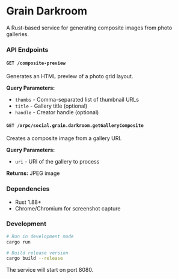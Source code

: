 # Grain Darkroom

A Rust-based service for generating composite images from photo galleries.

### API Endpoints

#### `GET /composite-preview`

Generates an HTML preview of a photo grid layout.

**Query Parameters:**

- `thumbs` - Comma-separated list of thumbnail URLs
- `title` - Gallery title (optional)
- `handle` - Creator handle (optional)

#### `GET /xrpc/social.grain.darkroom.getGalleryComposite`

Creates a composite image from a gallery URI.

**Query Parameters:**

- `uri` - URI of the gallery to process

**Returns:** JPEG image

### Dependencies

- Rust 1.88+
- Chrome/Chromium for screenshot capture

### Development

```bash
# Run in development mode
cargo run

# Build release version
cargo build --release
```

The service will start on port 8080.
